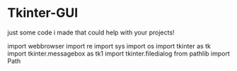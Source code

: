 # Tkinter-GUI
just some code i made that could help with your projects!

import webbrowser
import re
import sys
import os
import  tkinter as tk
import tkinter.messagebox as tk1
import tkinter.filedialog
from pathlib import Path
